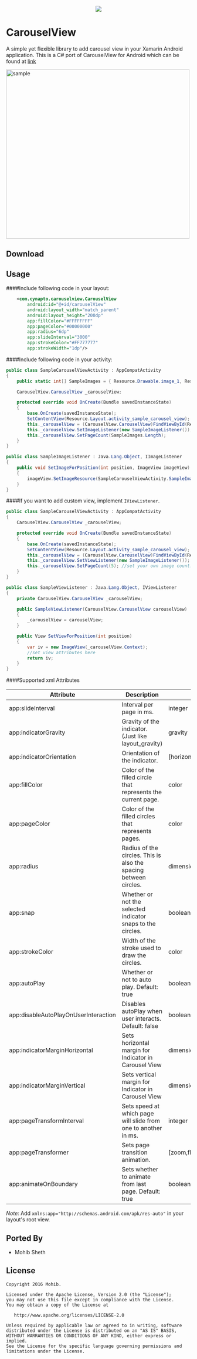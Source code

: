 <p align="center"><img src="/assets/carousel_baner.jpg"></p>

CarouselView
=======
A simple yet flexible library to add carousel view in your Xamarin Android application. This is a C# port of CarouselView for Android which can be found at [link](https://github.com/sayyam/carouselview)


<img src="/assets/carousel_gif.gif" title="sample" width="500" height="460" />


Download
--------


Usage
--------

####Include following code in your layout:

```xml
    <com.cynapto.carouselview.CarouselView
        android:id="@+id/carouselView"
        android:layout_width="match_parent"
        android:layout_height="200dp"
        app:fillColor="#FFFFFFFF"
        app:pageColor="#00000000"
        app:radius="6dp"
        app:slideInterval="3000"
        app:strokeColor="#FF777777"
        app:strokeWidth="1dp"/>
```
####Include following code in your activity:
```cs
public class SampleCarouselViewActivity : AppCompatActivity
{
	public static int[] SampleImages = { Resource.Drawable.image_1, Resource.Drawable.image_2, Resource.Drawable.image_3, Resource.Drawable.image_4 };

	CarouselView.CarouselView _carouselView;

	protected override void OnCreate(Bundle savedInstanceState)
	{
		base.OnCreate(savedInstanceState);
		SetContentView(Resource.Layout.activity_sample_carousel_view);
		this._carouselView = (CarouselView.CarouselView)FindViewById(Resource.Id.carouselView);
		this._carouselView.SetImageListener(new SampleImageListener());
		this._carouselView.SetPageCount(SampleImages.Length);
	}
}

public class SampleImageListener : Java.Lang.Object, IImageListener
{
	public void SetImageForPosition(int position, ImageView imageView)
	{
		imageView.SetImageResource(SampleCarouselViewActivity.SampleImages[position]);
	}
}
```

####If you want to add custom view, implement ```IViewListener```.
```cs
public class SampleCarouselViewActivity : AppCompatActivity
{
	CarouselView.CarouselView _carouselView;

	protected override void OnCreate(Bundle savedInstanceState)
	{
		base.OnCreate(savedInstanceState);
		SetContentView(Resource.Layout.activity_sample_carousel_view);
		this._carouselView = (CarouselView.CarouselView)FindViewById(Resource.Id.carouselView);
		this._carouselView.SetViewListener(new SampleImageListener());
		this._carouselView.SetPageCount(5); //set your own image count.. you can even set this later after loading data from a service
	}
}

public class SampleViewListener : Java.Lang.Object, IViewListener
{
	private CarouselView.CarouselView _carouselView;

	public SampleViewListener(CarouselView.CarouselView carouselView)
	{
		_carouselView = carouselView;
	}

	public View SetViewForPosition(int position)
	{
		var iv = new ImageView(_carouselView.Context);
		//set view attributes here
		return iv;
	}
}
```

####Supported xml Attributes

| Attribute          	                    | Description          							   			  		 | Values 				        |
| ------------------------------------------|--------------------------------------------------------------------|------------------------------|
| app:slideInterval 	                    | Interval per page in ms.           			   		      		 | integer				        |
| app:indicatorGravity                      | Gravity of the indicator.  (Just like layout_gravity) 			 | gravity                      |
| app:indicatorOrientation                  | Orientation of the indicator. 					   			  	 | [horizontal, vertical]       |
| app:fillColor	  		                    | Color of the filled circle that represents the current page. 		 | color 				        |
| app:pageColor   		                    | Color of the filled circles that represents pages. 		  		 | color 				        |
| app:radius 			                    | Radius of the circles. This is also the spacing between circles.   | dimension 			        |
| app:snap 				                    | Whether or not the selected indicator snaps to the circles. 		 | boolean 				        |
| app:strokeColor 		                    | Width of the stroke used to draw the circles. 					 | color 				        |
| app:autoPlay                              | Whether or not to auto play. Default: true                         | boolean                      |
| app:disableAutoPlayOnUserInteraction      | Disables autoPlay when user interacts. Default: false              | boolean                      |
| app:indicatorMarginHorizontal 			| Sets horizontal margin for Indicator in Carousel View              | dimension 			        |
| app:indicatorMarginVertical 			    | Sets vertical margin for Indicator in Carousel View                | dimension 			        |
| app:pageTransformInterval                 | Sets speed at which page will slide from one to another in ms.     | integer                      |
| app:pageTransformer                       | Sets page transition animation.                                    | [zoom,flow,depth,slide_over] |
| app:animateOnBoundary                     | Sets whether to animate from last page. Default: true              | boolean                      |

_Note:_ Add ```xmlns:app="http://schemas.android.com/apk/res-auto"``` in your layout's root view.


Ported By
--------
- Mohib Sheth

License
--------

    Copyright 2016 Mohib.

    Licensed under the Apache License, Version 2.0 (the "License");
    you may not use this file except in compliance with the License.
    You may obtain a copy of the License at

       http://www.apache.org/licenses/LICENSE-2.0

    Unless required by applicable law or agreed to in writing, software
    distributed under the License is distributed on an "AS IS" BASIS,
    WITHOUT WARRANTIES OR CONDITIONS OF ANY KIND, either express or implied.
    See the License for the specific language governing permissions and 
    limitations under the License.
